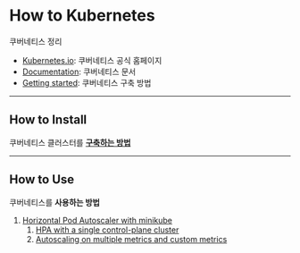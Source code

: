 # How to Kubernetes

쿠버네티스 정리

- [Kubernetes.io](https://kubernetes.io/): 쿠버네티스 공식 홈페이지
- [Documentation](https://kubernetes.io/docs/home/): 쿠버네티스 문서
- [Getting started](https://kubernetes.io/docs/setup/): 쿠버네티스 구축 방법

---

## How to Install

쿠버네티스 클러스터를 **[구축하는 방법](/how-to-install.md)**

---

## How to Use

쿠버네티스를 **사용하는 방법**

1. [Horizontal Pod Autoscaler with minikube](docs/horizontal-pod-autoscaler.md)
   1. [HPA with a single control-plane cluster](docs/hpa-single-control-plane.md)
   2. [Autoscaling on multiple metrics and custom metrics](docs/hpa-custom-metrics.md)
